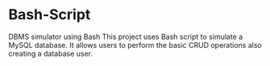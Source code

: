 # Bash-Script
DBMS simulator using Bash
This project uses Bash script to simulate a MySQL database. It allows users to perform the basic CRUD operations also creating a database user.

